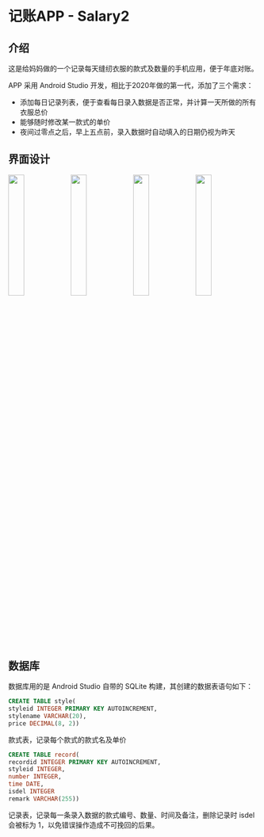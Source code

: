 # 记账APP - Salary2

## 介绍

这是给妈妈做的一个记录每天缝纫衣服的款式及数量的手机应用，便于年底对账。

APP 采用 Android Studio 开发，相比于2020年做的第一代，添加了三个需求：

* 添加每日记录列表，便于查看每日录入数据是否正常，并计算一天所做的所有衣服总价
* 能够随时修改某一款式的单价
* 夜间过零点之后，早上五点前，录入数据时自动填入的日期仍视为昨天

## 界面设计

<div>
    <img src="https://img-blog.csdnimg.cn/cf42dadf77ac42f3afe1f3305328b135.png?" width="25%" style="float:left">
    <img src="https://img-blog.csdnimg.cn/9c63fb2ed7df41879edf54f7b2bafb03.png?" width="25%" style="float:left">
    <img src="https://img-blog.csdnimg.cn/3f75f53f9fee44c78b4157ab86084450.png?" width="25%" style="float:left">
    <img src="https://img-blog.csdnimg.cn/6ba38ed2f08b485ab45b3f446ac7fe51.png?" width="25%" style="float:left">
</div>

 

## 数据库

数据库用的是 Android Studio 自带的 SQLite 构建，其创建的数据表语句如下：

```sql
CREATE TABLE style(
styleid INTEGER PRIMARY KEY AUTOINCREMENT,
stylename VARCHAR(20),
price DECIMAL(8, 2))
```

款式表，记录每个款式的款式名及单价

```sql
CREATE TABLE record(
recordid INTEGER PRIMARY KEY AUTOINCREMENT,
styleid INTEGER,
number INTEGER,
time DATE,
isdel INTEGER
remark VARCHAR(255))
```

记录表，记录每一条录入数据的款式编号、数量、时间及备注，删除记录时 isdel 会被标为 1，以免错误操作造成不可挽回的后果。